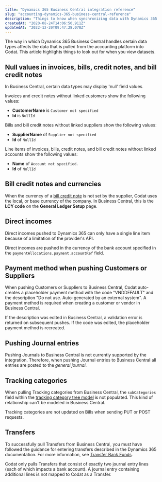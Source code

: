 ```yaml
---
title: "Dynamics 365 Business Central integration reference"
slug: "accounting-dynamics-365-business-central-reference"
description: "Things to know when synchronizing data with Dynamics 365 Business Central."
createdAt: "2020-08-24T14:06:50.911Z"
updatedAt: "2022-12-20T09:47:28.078Z"
---
```


The way in which Dynamics 365 Business Central handles certain data types affects the data that is pulled from the accounting platform into Codat. This article highlights things to look out for when you view datasets.

## Null values in invoices, bills, credit notes, and bill credit notes

In Business Central, certain data types may display 'null' field values.

Invoices and credit notes without linked customers show the following values:

- **CustomerName** is `Customer not specified`
- **Id** is `NullId`

Bills and bill credit notes without linked suppliers show the following values:

- **SupplierName** of `Supplier not specified`
- **Id** of `NullId`

Line items of invoices, bills, credit notes, and bill credit notes without linked accounts show the following values:

- **Name** of `Account not specified`.
- **Id** of `NullId`

## Bill credit notes and currencies

When the currency of a [bill credit note](/accounting-api#/schemas/billcreditnotes) is not set by the supplier, Codat uses the local, or base currency of the company. In Business Central, this is the **LCY code** on the **General Ledger Setup** page.

## Direct incomes

Direct incomes pushed to Dynamics 365 can only have a single line item because of a limitation of the provider's API.

Direct incomes are pushed in the currency of the bank account specified in the `paymentAllocations.payment.accountRef` field.

## Payment method when pushing Customers or Suppliers

When pushing Customers or Suppliers to Business Central, Codat auto-creates a placeholder payment method with the code "VNDDEFAULT" and the description "Do not use. Auto-generated by an external system". A payment method is required when creating a customer or vendor in Business Central.

If the description was edited in Business Central, a validation error is returned on subsequent pushes. If the code was edited, the placeholder payment method is recreated.

## Pushing Journal entries

Pushing Journals to Business Central is not currently supported by the integration. Therefore, when pushing Journal entries to Business Central all entries are posted to the _general journal_.

## Tracking categories

When pulling Tracking categories from Business Central, the `subCategories` field within the [tracking category tree model](/accounting-api#/schemas/trackingcategories#tracking-category-tree-model) is not populated. This kind of relationship can't be modeled in Business Central.

Tracking categories are not updated on Bills when sending PUT or POST requests.

## Transfers

To successfully pull Transfers from Business Central, you must have followed the guidance for entering transfers described in the Dynamics 365 documentation. For more information, see <a className="external" href="https://learn.microsoft.com/en-gb/dynamics365/business-central/bank-how-transfer-bank-funds" target="_blank">Transfer Bank Funds</a>.

Codat only pulls Transfers that consist of exactly two journal entry lines (each of which impacts a bank account). A journal entry containing additional lines is not mapped to Codat as a Transfer.
